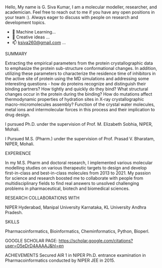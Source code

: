 Hello, My name is G. Siva Kumar, I am a molecular modeller, researcher, and academician. Feel free to reach out to me if you have any open positions in your team :). Always eager to discuss with people on research and development topics.
- 🌱 Machine Learning...
- 💞️ Creative ideas ...
- 📫 ksiva260@gmail.com ...

SUMMARY

Extracting the empirical parameters from the protein crystallographic data to emphasize the protein sub-structure conformational changes. In addition, utilizing these parameters to characterize the residence time of inhibitors in the active site of protein using the MD simulations and addressing some interesting questions - how do proteins recognize and distinguish their binding partners? How tightly and quickly do they bind? What structural changes occur in the protein during the binding? How do mutations affect thermodynamic properties of hydration sites in X-ray crystallographic macro-micromolecules assembly? Function of the crystal water molecules, metal ions and intermolecular forces in this process and their implication to drug design.

I pursued Ph.D. under the supervision of Prof. M. Elizabeth Sobhia, NIPER, Mohali.

I Pursued M.S. (Pharm.) under the supervision of Prof. Prasad V. Bharatam, NIPER, Mohali.

EXPERIENCE

In my M.S. Pharm and doctoral research, I implemented various molecular modelling studies on various therapeutic targets to design and develop first-in-class and best-in-class molecules from 2013 to 2021. My passion for science and research boosted me to collaborate with people from multidisciplinary fields to find real answers to unsolved challenging problems in pharmaceutical, biotech and biomedical sciences.   

RESEARCH COLLABORATIONS WITH

NIPER Hyderabad, Manipal University Karnataka, KL University Andhra Pradesh.

SKILLS

Pharmacoinformatics, Bioinformatics, Cheminformatics, Python, Bioperl.

GOOGLE SCHOLAR PAGE:
https://scholar.google.com/citations?user=O5eDrD4AAAAJ&hl=en

ACHIEVEMENTS
Secured AIR 1 in NIPER Ph.D. entrance examination in Pharmacoinformatics conducted by NIPER JEE in 2015.



<!---
sivasvcop/sivasvcop is a ✨ special ✨ repository because its `README.md` (this file) appears on your GitHub profile.
You can click the Preview link to take a look at your changes.
--->
  
